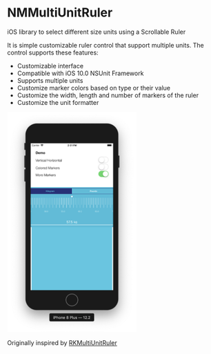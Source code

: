 # NMMultiUnitRuler
iOS library to select different size units using a Scrollable Ruler

It is simple customizable ruler control that support multiple units. The control supports these features:

- Customizable interface
- Compatible with iOS 10.0 NSUnit Framework
- Supports multiple units
- Customize marker colors based on type or their value
- Customize the width, length and number of markers of the ruler
- Customize the unit formatter

<img src="https://raw.githubusercontent.com/namshi/NMMultiUnitRuler/master/Screenshots/NMMultiUnitRuler.png" width="300"> 

<br>

Originally inspired by [RKMultiUnitRuler](https://github.com/farshidce/RKMultiUnitRuler) 
